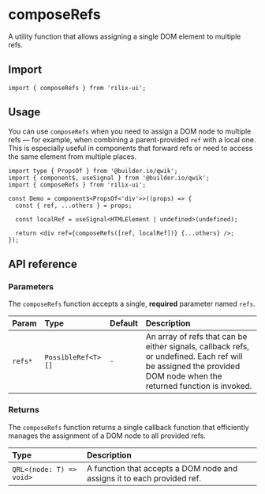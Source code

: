# composeRefs

A utility function that allows assigning a single DOM element to multiple refs.

## Import

```tsx
import { composeRefs } from 'rilix-ui';
```

## Usage

You can use `composeRefs` when you need to assign a DOM node to multiple refs — for example, when combining a parent-provided `ref` with a local one. This is especially useful in components that forward refs or need to access the same element from multiple places.

```tsx
import type { PropsOf } from '@builder.io/qwik';
import { component$, useSignal } from '@builder.io/qwik';
import { composeRefs } from 'rilix-ui';

const Demo = component$<PropsOf<'div'>>((props) => {
  const { ref, ...others } = props;

  const localRef = useSignal<HTMLElement | undefined>(undefined);

  return <div ref={composeRefs([ref, localRef])} {...others} />;
});
```

## API reference

### Parameters

The `composeRefs` function accepts a single, **required** parameter named `refs`.

| Param   | Type               | Default | Description                                                                                                                                                      |
| :------ | :----------------- | :------ | :--------------------------------------------------------------------------------------------------------------------------------------------------------------- |
| `refs*` | `PossibleRef<T>[]` | `-`     | An array of refs that can be either signals, callback refs, or undefined. Each ref will be assigned the provided DOM node when the returned function is invoked. |

### Returns

The `composeRefs` function returns a single callback function that efficiently manages the assignment of a DOM node to all provided refs.

| Type                     | Description                                                             |
| :----------------------- | :---------------------------------------------------------------------- |
| `QRL<(node: T) => void>` | A function that accepts a DOM node and assigns it to each provided ref. |
